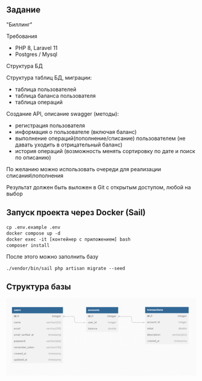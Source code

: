 ## Задание
"Биллинг"

Требования
- PHP 8, Laravel 11
- Postgres / Mysql

Структура БД

Структура таблиц БД, миграции:
- таблица пользователей
- таблица баланса пользователя
- таблица операций

Создание API, описание swagger (методы):
-  регистрация пользователя
-  информация о пользователе (включая баланс)
-  выполнение операций(пополнение/списание)  пользователем (не давать уходить в отрицательный баланс)
-  история операций (возможность менять сортировку по дате и поиск по описанию)

По желанию можно использовать очереди для реализации списания\пополнения

Результат должен быть выложен в Git с открытым доступом, любой на выбор

## Запуск проекта через Docker (Sail)
~~~
cp .env.example .env
docker compose up -d
docker exec -it [контейнер с приложением] bash
composer install
~~~
После этого можно заполнить базу
~~~
./vendor/bin/sail php artisan migrate --seed
~~~

## Структура базы

![Таблицы и отношения](./storage/docs/db_structure.png)
